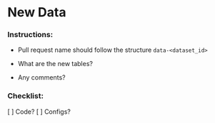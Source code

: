 # New Data

### Instructions:
- Pull request name should follow the structure `data-<dataset_id>`

- What are the new tables?

- Any comments?

### Checklist:

[ ] Code?
[ ] Configs?



